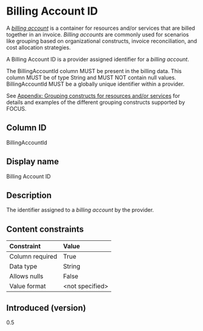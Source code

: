 # Billing Account ID

A [*billing account*](#glossary:billing-account) is a container for resources and/or services that are billed together in an invoice. *Billing accounts* are commonly used for scenarios like grouping based on organizational constructs, invoice reconciliation, and cost allocation strategies.

A Billing Account ID is a provider assigned identifier for a *billing account*.

The BillingAccountId column MUST be present in the billing data. This column MUST be of type String and MUST NOT contain null values. BillingAccountId MUST be a globally unique identifier within a provider.

See [Appendix: Grouping constructs for resources and/or services](#groupingconstructsforresourcesand/orservices) for details and examples of the different grouping constructs supported by FOCUS.

## Column ID

BillingAccountId

## Display name

Billing Account ID

## Description

The identifier assigned to a *billing account* by the provider.

## Content constraints

|    Constraint   |      Value      |
|:----------------|:----------------|
| Column required | True            |
| Data type       | String          |
| Allows nulls    | False            |
| Value format    | \<not specified> |

## Introduced (version)

0.5

